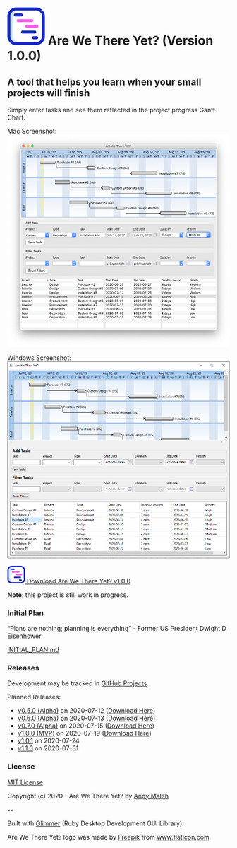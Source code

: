 # <img src="https://raw.githubusercontent.com/AndyObtiva/are-we-there-yet/master/are-we-there-yet-logo.svg" height=85 /> Are We There Yet? (Version 1.0.0)
## A tool that helps you learn when your small projects will finish

Simply enter tasks and see them reflected in the project progress Gantt Chart.

Mac Screenshot:
![Are We There Yet Screenshot](are-we-there-yet-screenshot.png)

Windows Screenshot:
![Are We There Yet Screenshot Windows](are-we-there-yet-screenshot-windows.png)

[<img src="https://raw.githubusercontent.com/AndyObtiva/are-we-there-yet/master/are-we-there-yet-logo.svg" height=40 /> Download Are We There Yet? v1.0.0](https://www.dropbox.com/s/p6txqnpwc3trh8f/Are%20We%20There%20Yet-1.0.0.dmg?dl=1)

**Note**: this project is still work in progress. 

### Initial Plan

“Plans are nothing; planning is everything” - Former US President Dwight D Eisenhower

[INITIAL_PLAN.md](INITIAL_PLAN.md)

### Releases

Development may be tracked in [GitHub Projects](https://github.com/AndyObtiva/are-we-there-yet/projects/1).

Planned Releases:
- [v0.5.0 (Alpha)](https://github.com/AndyObtiva/are-we-there-yet/projects/1?card_filter_query=milestone%3A%22v0.5.0+%28Alpha%29%22) on 2020-07-12 ([Download Here](https://www.dropbox.com/s/g8m3dg5xrcpfzs6/Are%20We%20There%20Yet-0.5.0.dmg?dl=1))
- [v0.6.0 (Alpha)](https://github.com/AndyObtiva/are-we-there-yet/projects/1?card_filter_query=milestone%3A%22v0.6.0+%28Alpha%29%22) on 2020-07-13 ([Download Here](https://www.dropbox.com/s/8wl8fhtz5sma3jk/Are%20We%20There%20Yet-0.6.0.dmg?dl=1))
- [v0.7.0 (Alpha)](https://github.com/AndyObtiva/are-we-there-yet/projects/1?card_filter_query=milestone%3A%22v0.7.0+%28Alpha%29%22) on 2020-07-15 ([Download Here](https://www.dropbox.com/s/a8pl4a7c6d8prkq/Are%20We%20There%20Yet-0.7.0.dmg?dl=1))
- [v1.0.0 (MVP)](https://github.com/AndyObtiva/are-we-there-yet/projects/1?card_filter_query=milestone%3A%22v1.0.0+%28MVP%29%22) on 2020-07-19 ([Download Here](https://www.dropbox.com/s/p6txqnpwc3trh8f/Are%20We%20There%20Yet-1.0.0.dmg?dl=1))
- [v1.0.1](https://github.com/AndyObtiva/are-we-there-yet/projects/1?card_filter_query=milestone%3A%22v1.0.1%22) on 2020-07-24
- [v1.1.0](https://github.com/AndyObtiva/are-we-there-yet/projects/1?card_filter_query=milestone%3A%22v1.1.0%22) on 2020-07-31

### License

[MIT License](LICENSE.txt)

Copyright (c) 2020 - Are We There Yet? by [Andy Maleh](https://github.com/AndyObtiva)

--

Built with [Glimmer](https://github.com/AndyObtiva/glimmer) (Ruby Desktop Development GUI Library).

Are We There Yet? logo was made by <a href="https://www.flaticon.com/authors/freepik" title="Freepik">Freepik</a> from <a href="https://www.flaticon.com/" title="Flaticon"> www.flaticon.com</a>
